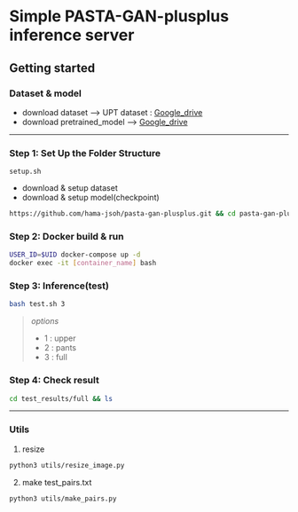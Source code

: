 # Simple PASTA-GAN-plusplus inference server

## Getting started

### Dataset & model
+ download dataset --> UPT dataset : [Google_drive](https://drive.google.com/file/d/1QgIQJ83FXE9XLUhKdY1RK-cHr5PGAa8V/view?usp=sharing)
+ download pretrained_model --> [Google_drive](https://drive.google.com/file/d/1k5QTVzd1B67--Y7WGejbRVA1Cgg6Wy2P/view?usp=sharing)

----

### Step 1: Set Up the Folder Structure
`setup.sh`  
- download & setup dataset
- download & setup model(checkpoint)
```bash
https://github.com/hama-jsoh/pasta-gan-plusplus.git && cd pasta-gan-plusplus && bash setup.sh
```

### Step 2: Docker build & run
```bash
USER_ID=$UID docker-compose up -d
docker exec -it [container_name] bash
```

### Step 3: Inference(test)
```bash
bash test.sh 3
```
  
> *options*
> + 1 : upper
> + 2 : pants
> + 3 : full

### Step 4: Check result
```bash
cd test_results/full && ls
```

----

### Utils

1. resize
```bash
python3 utils/resize_image.py
```

2. make test_pairs.txt
```bash
python3 utils/make_pairs.py
```
